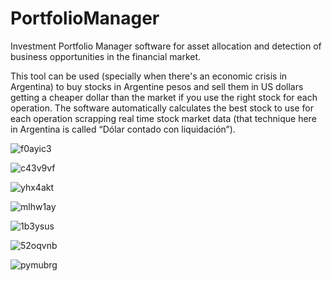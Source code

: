 # PortfolioManager

Investment Portfolio Manager software for asset allocation and detection of business opportunities in the financial market.

This tool can be used (specially when there's an economic crisis in Argentina) to buy stocks in Argentine pesos and sell them in US dollars getting a cheaper dollar than the market if you use the right stock for each operation. The software automatically calculates the best stock to use for each operation scrapping real time stock market data (that technique here in Argentina is called “Dólar contado con liquidación”).

![f0ayic3](https://user-images.githubusercontent.com/6405595/31610151-672e3416-b24d-11e7-91d7-4b501dbf0e54.jpg)

![c43v9vf](https://user-images.githubusercontent.com/6405595/31610152-674f07c2-b24d-11e7-8318-27133babf4ae.jpg)

![yhx4akt](https://user-images.githubusercontent.com/6405595/31610153-676eec36-b24d-11e7-8cb0-4e1556d53053.jpg)

![mlhw1ay](https://user-images.githubusercontent.com/6405595/31610154-67b8a718-b24d-11e7-96b1-7b76ca50dd4b.jpg)

![1b3ysus](https://user-images.githubusercontent.com/6405595/31610155-67d8624c-b24d-11e7-9df0-776c5dd6ca9d.jpg)

![52oqvnb](https://user-images.githubusercontent.com/6405595/31610156-67f6fa04-b24d-11e7-9633-b97b5a12fbf0.jpg)

![pymubrg](https://user-images.githubusercontent.com/6405595/31610149-670d2b04-b24d-11e7-9a91-bdbd1bb659c2.jpg)
